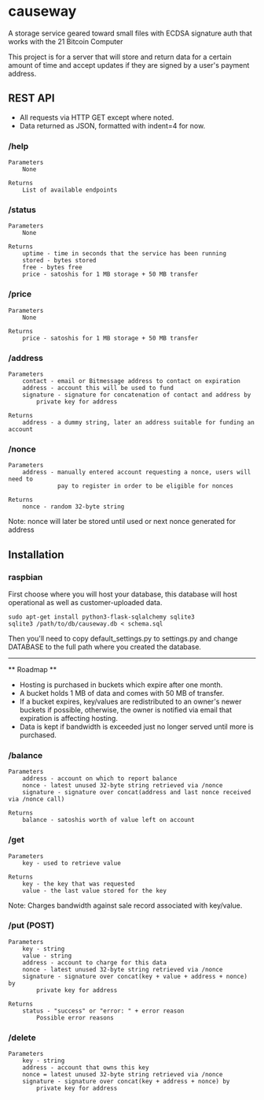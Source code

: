 # causeway
 
A storage service geared toward small files with ECDSA signature auth that works with the 21 Bitcoin Computer

This project is for a server that will store and return data for a certain amount of time and accept updates if they are signed by a user's payment address.

## REST API

* All requests via HTTP GET except where noted.
* Data returned as JSON, formatted with indent=4 for now.

### /help
    Parameters
        None

    Returns
        List of available endpoints

### /status
    Parameters
        None

    Returns
        uptime - time in seconds that the service has been running
        stored - bytes stored
        free - bytes free
        price - satoshis for 1 MB storage + 50 MB transfer

### /price
    Parameters
        None
        
    Returns
        price - satoshis for 1 MB storage + 50 MB transfer

### /address
    Parameters
        contact - email or Bitmessage address to contact on expiration
        address - account this will be used to fund
        signature - signature for concatenation of contact and address by
            private key for address
        
    Returns
        address - a dummy string, later an address suitable for funding an account

### /nonce
    Parameters
        address - manually entered account requesting a nonce, users will need to 
                  pay to register in order to be eligible for nonces
        
    Returns
        nonce - random 32-byte string
        
Note: nonce will later be stored until used or next nonce generated for address

## Installation

### raspbian

First choose where you will host your database, this database will host operational as well as customer-uploaded data.

    sudo apt-get install python3-flask-sqlalchemy sqlite3
    sqlite3 /path/to/db/causeway.db < schema.sql

Then you'll need to copy default\_settings.py to settings.py and change DATABASE to the full path where you created the database.

***
** Roadmap **

* Hosting is purchased in buckets which expire after one month.
* A bucket holds 1 MB of data and comes with 50 MB of transfer.
* If a bucket expires, key/values are redistributed to an owner's newer buckets if possible,
  otherwise, the owner is notified via email that expiration is affecting hosting.
* Data is kept if bandwidth is exceeded just no longer served until more is purchased.

### /balance
    Parameters
        address - account on which to report balance
        nonce - latest unused 32-byte string retrieved via /nonce
        signature - signature over concat(address and last nonce received via /nonce call)
        
    Returns
        balance - satoshis worth of value left on account

### /get
    Parameters
        key - used to retrieve value
        
    Returns
        key - the key that was requested
        value - the last value stored for the key
        
Note: Charges bandwidth against sale record associated with key/value.
        
### /put (POST)
    Parameters
        key - string
        value - string
        address - account to charge for this data
        nonce - latest unused 32-byte string retrieved via /nonce
        signature - signature over concat(key + value + address + nonce) by 
            private key for address

    Returns
        status - "success" or "error: " + error reason
            Possible error reasons

### /delete
    Parameters
        key - string
        address - account that owns this key
        nonce = latest unused 32-byte string retrieved via /nonce
        signature - signature over concat(key + address + nonce) by 
            private key for address
